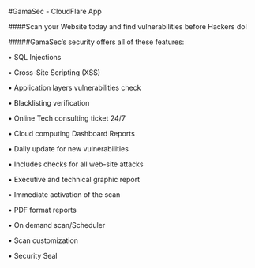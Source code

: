 #GamaSec - CloudFlare App

####Scan your Website today and find vulnerabilities before Hackers do!

#####GamaSec’s security offers all of these features:

•        SQL Injections

•        Cross-Site Scripting (XSS)

•        Application layers vulnerabilities check

•	Blacklisting verification

•	Online Tech consulting ticket 24/7

•	Cloud computing Dashboard Reports

•	Daily update for new vulnerabilities

•	Includes checks for all web-site attacks

•	Executive and technical graphic report

•	Immediate activation of the scan

•	PDF format reports

•	On demand scan/Scheduler

•	Scan customization

•	Security Seal
